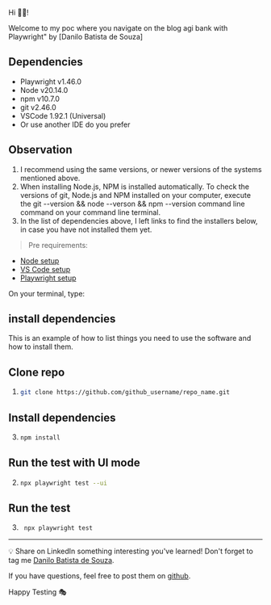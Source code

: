 Hi 👋🏽!

Welcome to my poc where you navigate on the blog agi bank with Playwright" by [Danilo Batista de Souza]

## Dependencies

- Playwright v1.46.0
- Node v20.14.0
- npm v10.7.0
- git v2.46.0
- VSCode 1.92.1 (Universal)
- Or use another IDE do you prefer

## Observation
1. I recommend using the same versions, or newer versions of the systems mentioned above.
2. When installing Node.js, NPM is installed automatically.
To check the versions of git, Node.js and NPM installed on your computer, execute the git --version && node --verson && npm --version command line command on your command line terminal.
3. In the list of dependencies above, I left links to find the installers below, in case you have not installed them yet.


> Pre requirements: 
- [Node setup](https://nodejs.org/en/download/package-manager)
- [VS Code setup](https://code.visualstudio.com/learn/get-started/basics)
- [Playwright setup](https://playwright.dev/)



On your terminal, type:

## install dependencies
This is an example of how to list things you need to use the software and how to install them.

## Clone repo
1. ```sh
   git clone https://github.com/github_username/repo_name.git
   ```
## Install dependencies
3. ```sh
   npm install
   ```
   
## Run the test with UI mode
2. ```sh
   npx playwright test --ui
   ```
## Run the test 
3. ```sh
    npx playwright test
   ```

___

💡 Share on LinkedIn something interesting you've learned! Don't forget to tag me [Danilo Batista de Souza](https://www.linkedin.com/in/danilo-batista-de-souza/).

 If you have questions, feel free to post them on [github](https://github.com/danxsouza/poc-agi).

Happy Testing 🎭
